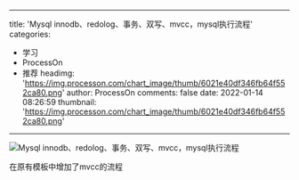 
---
title: 'Mysql innodb、redolog、事务、双写、mvcc，mysql执行流程'
categories: 
 - 学习
 - ProcessOn
 - 推荐
headimg: 'https://img.processon.com/chart_image/thumb/6021e40df346fb64f552ca80.png'
author: ProcessOn
comments: false
date: 2022-01-14 08:26:59
thumbnail: 'https://img.processon.com/chart_image/thumb/6021e40df346fb64f552ca80.png'
---

<div>   
<img class="thumb" alt="Mysql innodb、redolog、事务、双写、mvcc，mysql执行流程" src="https://img.processon.com/chart_image/thumb/6021e40df346fb64f552ca80.png" referrerpolicy="no-referrer">
<p>在原有模板中增加了mvcc的流程</p>  
</div>
            